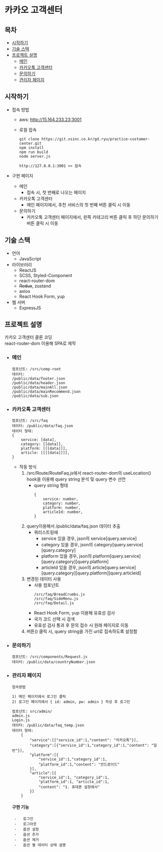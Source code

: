 # 카카오 고객센터

## 목차

-   [시작하기](#시작하기)
-   [기술 스택](#기술-스택)
-   [프로젝트 설명](#프로젝트-설명)
    -   [메인](#메인)
    -   [카카오톡 고객센터](#카카오-고객센터)
    -   [문의하기](#문의하기)
    -   [관리자 페이지](#관리자-페이지)

## 시작하기

-   접속 방법

    -   aws: http://15.164.233.23:3001
    -   로컬 접속

        ```
        git clone https://git.xsinc.co.kr/gd.ryu/practice-customer-center.git
        npm install
        npm run build
        node server.js

        http://127.0.0.1:3001 >> 접속
        ```

-   구현 페이지
    -   메인
        -   접속 시, 첫 번째로 나오는 페이지
    -   카카오톡 고객센터
        -   메인 페이지에서, 추천 서비스의 첫 번째 버튼 클릭 시 이동
    -   문의하기
        -   카카오톡 고객센터 페이지에서, 왼쪽 카테고리 버튼 클릭 후 하단 문의하기 버튼 클릭 시 이동

## 기술 스택

-   언어
    -   JavaScript
-   라이브러리
    -   ReactJS
    -   SCSS, Styled-Component
    -   react-router-dom
    -   ~~Redux~~, zustand
    -   axios
    -   React Hook Form, yup
-   웹 서버
    -   ExpressJS

## 프로젝트 설명

카카오 고객센터 클론 코딩  
react-router-dom 이용해 SPA로 제작

-   ### 메인
    ```
    컴포넌트: /src/comp-root
    데이터:
    /public/data/footer.json
    /public/data/header.json
    /public/data/mainAll.json
    /public/data/mainRecommend.json
    /public/data/sub.json
    ```
-   ### 카카오톡 고객센터
    ```
    컴포넌트: /src/faq
    데이터: /public/data/faq.json
    데이터 형태:
    {
        service: [data],
        category: [[data]],
        platform: [[[data]]],
        article: [[[[data]]]],
    }
    ```
    -   작동 방식
        1. /src/Route/RouteFaq.js에서 react-router-dom의 useLocation() hook을 이용해 query string 분석 및 query 변수 선언
            - query string 형태
                ```
                {
                    service: number,
                    category: number,
                    platform: number,
                    articleId: number,
                }
                ```
        2. query이용해서 /public/data/faq.json 데이터 추출
            - 쿼리스트링에
                - service 있을 경우, json의 service[query.service]
                - category 있을 경우, json의 category[query.service][query.category]
                - platform 있을 경우, json의 platform[query.service][query.category][query.platform]
                - articleId 있을 경우, json의 article[query.service][query.category][query.platform][query.articleid]
        3. 변경된 데이터 사용
            - 사용 컴포넌트
                ```
                /src/faq/BreadCrumbs.js
                /src/faq/SideMenu.js
                /src/faq/Detail.js
                ```
            - React Hook Form, yup 이용해 유효성 검사
            - 국가 코드 선택 시 검색
            - 유효성 검사 통과 후 문의 접수 시 원래 페이지로 이동
        4. 버튼(<Link />) 클릭 시, query string을 가진 url로 접속하도록 설정함
-   ### 문의하기
    ```
    컴포넌트: /src/components/Request.js
    데이터: /public/data/countryNumber.json
    ```
-   ### 관리자 페이지

    ```
    접속방법

    1) 메인 페이지에서 로그인 클릭
    2) 로그인 페이지에서 { id: admin, pw: admin } 작성 후 로그인
    ```

    ```
    컴포넌트: src/admin/
    admin.js
    Login.js
    데이터: /public/data/faq_temp.json
    데이터 형태:
        {
            "service":[{"service_id":1,"content": "카카오톡"}],
            "category":[{"service_id":1,"category_id":1,"content": "일반"}],
            "platform":[{
                "service_id":1,"category_id":1,
                "platform_id":1,"content": "안드로이드"
            }],
            "article":[{
                "service_id":1, "category_id":1,
                "platform_id":1, "article_id":1,
                "content": "1. 휴대폰 설정에서"
            }]
        }
    ```

    #### 구현 기능

         -   로그인
         -   로그아웃
         -   옵션 설정
         -   옵션 추가
         -   옵션 제거
         -   옵션 별 데이터 상태 설명
